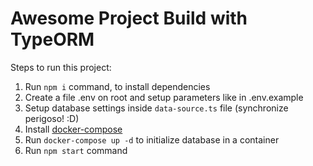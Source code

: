 # Awesome Project Build with TypeORM

Steps to run this project:

1. Run `npm i` command, to install dependencies
2. Create a file .env on root and setup parameters like in .env.example
3. Setup database settings inside `data-source.ts` file (synchronize perigoso! :D)
4. Install [docker-compose](https://docs.docker.com/compose/install/)
5. Run `docker-compose up -d` to initialize database in a container
6. Run `npm start` command
